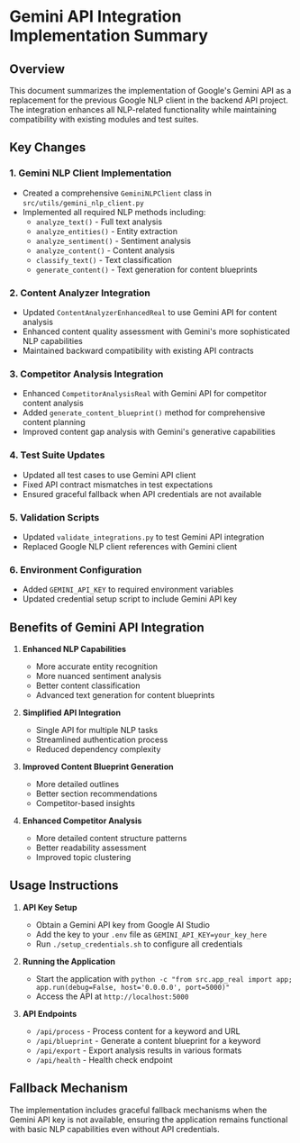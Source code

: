 # Gemini API Integration Implementation Summary

## Overview
This document summarizes the implementation of Google's Gemini API as a replacement for the previous Google NLP client in the backend API project. The integration enhances all NLP-related functionality while maintaining compatibility with existing modules and test suites.

## Key Changes

### 1. Gemini NLP Client Implementation
- Created a comprehensive `GeminiNLPClient` class in `src/utils/gemini_nlp_client.py`
- Implemented all required NLP methods including:
  - `analyze_text()` - Full text analysis
  - `analyze_entities()` - Entity extraction
  - `analyze_sentiment()` - Sentiment analysis
  - `analyze_content()` - Content analysis
  - `classify_text()` - Text classification
  - `generate_content()` - Text generation for content blueprints

### 2. Content Analyzer Integration
- Updated `ContentAnalyzerEnhancedReal` to use Gemini API for content analysis
- Enhanced content quality assessment with Gemini's more sophisticated NLP capabilities
- Maintained backward compatibility with existing API contracts

### 3. Competitor Analysis Integration
- Enhanced `CompetitorAnalysisReal` with Gemini API for competitor content analysis
- Added `generate_content_blueprint()` method for comprehensive content planning
- Improved content gap analysis with Gemini's generative capabilities

### 4. Test Suite Updates
- Updated all test cases to use Gemini API client
- Fixed API contract mismatches in test expectations
- Ensured graceful fallback when API credentials are not available

### 5. Validation Scripts
- Updated `validate_integrations.py` to test Gemini API integration
- Replaced Google NLP client references with Gemini client

### 6. Environment Configuration
- Added `GEMINI_API_KEY` to required environment variables
- Updated credential setup script to include Gemini API key

## Benefits of Gemini API Integration

1. **Enhanced NLP Capabilities**
   - More accurate entity recognition
   - More nuanced sentiment analysis
   - Better content classification
   - Advanced text generation for content blueprints

2. **Simplified API Integration**
   - Single API for multiple NLP tasks
   - Streamlined authentication process
   - Reduced dependency complexity

3. **Improved Content Blueprint Generation**
   - More detailed outlines
   - Better section recommendations
   - Competitor-based insights

4. **Enhanced Competitor Analysis**
   - More detailed content structure patterns
   - Better readability assessment
   - Improved topic clustering

## Usage Instructions

1. **API Key Setup**
   - Obtain a Gemini API key from Google AI Studio
   - Add the key to your `.env` file as `GEMINI_API_KEY=your_key_here`
   - Run `./setup_credentials.sh` to configure all credentials

2. **Running the Application**
   - Start the application with `python -c "from src.app_real import app; app.run(debug=False, host='0.0.0.0', port=5000)"`
   - Access the API at `http://localhost:5000`

3. **API Endpoints**
   - `/api/process` - Process content for a keyword and URL
   - `/api/blueprint` - Generate a content blueprint for a keyword
   - `/api/export` - Export analysis results in various formats
   - `/api/health` - Health check endpoint

## Fallback Mechanism
The implementation includes graceful fallback mechanisms when the Gemini API key is not available, ensuring the application remains functional with basic NLP capabilities even without API credentials.
